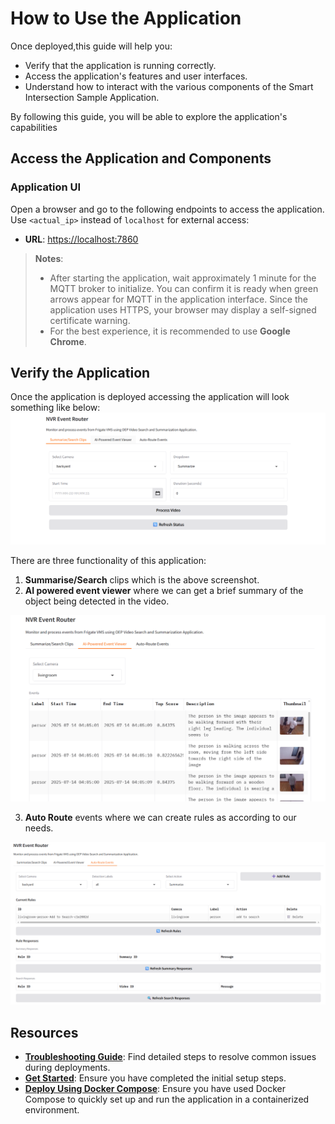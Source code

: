 # How to Use the Application

Once deployed,this guide will help you:
- Verify that the application is running correctly.
- Access the application's features and user interfaces.
- Understand how to interact with the various components of the Smart Intersection Sample Application.

By following this guide, you will be able to explore the application's capabilities

## **Access the Application and Components** ##

### **Application UI** ###

Open a browser and go to the following endpoints to access the application. Use `<actual_ip>` instead of `localhost` for external access:

- **URL**: [https://localhost:7860](https://localhost:7860)

> **Notes**:
> - After starting the application, wait approximately 1 minute for the MQTT broker to initialize. You can confirm it is ready when green arrows appear for MQTT in the application interface. Since the application uses HTTPS, your browser may display a self-signed certificate warning. 
> - For the best experience, it is recommended to use **Google Chrome**.

## Verify the Application
Once the application is deployed accessing the application will look something like below:
![Landing page](./_images/Landing-page.png)

There are three functionality of this application:
1. **Summarise/Search** clips which is the above screenshot.
2. **AI powered event viewer** where we can get a brief summary of the object being detected in the video.

![AI-events](./_images/AI-events.png)

3. **Auto Route** events where we can create rules as according to our needs.

![Event-router](./_images/Event-router.png)



## Resources

- **[Troubleshooting Guide](./support.md)**: Find detailed steps to resolve common issues during deployments.
- **[Get Started](./get-started.md)**: Ensure you have completed the initial setup steps.
- **[Deploy Using Docker Compose](./how-to-build-from-source.md)**: Ensure you have used Docker Compose to quickly set up and run the application in a containerized environment.
